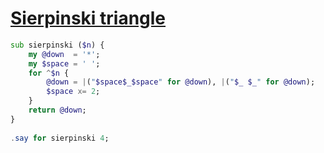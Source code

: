 [1]: https://rosettacode.org/wiki/Sierpinski_triangle

# [Sierpinski triangle][1]

```raku
sub sierpinski ($n) {
    my @down  = '*';
    my $space = ' ';
    for ^$n {
        @down = |("$space$_$space" for @down), |("$_ $_" for @down);
        $space x= 2;
    }
    return @down;
}
 
.say for sierpinski 4;
```